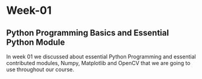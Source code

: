 # Week-01
## Python Programming Basics and Essential Python Module

In week 01 we discussed about essential Python Programming and essential contributed modules, Numpy, Matplotlib and OpenCV that we are going to use throughout our course.
